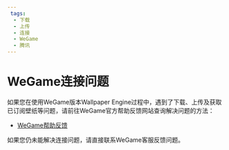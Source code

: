 ```yaml
---
 tags:
  - 下载
  - 上传
  - 连接
  - WeGame
  - 腾讯
---
```

# WeGame连接问题

如果您在使用WeGame版本Wallpaper Engine过程中，遇到了下载、上传及获取已订阅壁纸等问题，请前往WeGame官方帮助反馈网站查询解决问题的方法：

* [WeGame帮助反馈](https://www.wegame.com.cn/feedback)

如果您仍未能解决连接问题，请直接联系WeGame客服反馈问题。